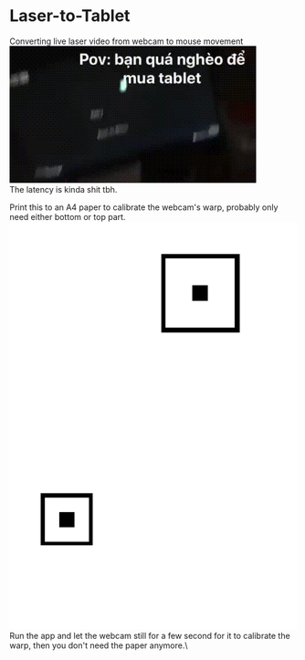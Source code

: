 # Laser-to-Tablet
Converting live laser video from webcam to mouse movement\
![webcam video playing osu with laser](preview.gif "Logo Title Text 1")\
The latency is kinda shit tbh.

Print this to an A4 paper to calibrate the webcam's warp, probably only need either bottom or top part.\
![Print Paper to calibrate the webcam](GayOsufake.png?raw=true "Paper image")\
Run the app and let the webcam still for a few second for it to calibrate the warp, then you don't need the paper anymore.\